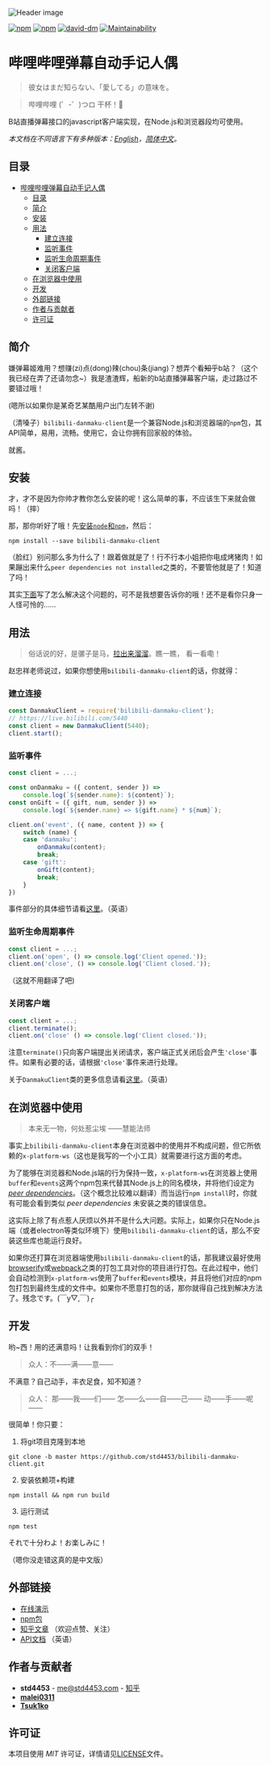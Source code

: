 ﻿![Header image](assets/header.svg)

[![npm](https://img.shields.io/npm/v/bilibili-danmaku-client.svg?style=flat-square)](https://www.npmjs.com/package/bilibili-danmaku-client)
[![npm](https://img.shields.io/npm/l/bilibili-danmaku-client.svg?style=flat-square)](https://www.npmjs.com/package/bilibili-danmaku-client)
[![david-dm](https://img.shields.io/david/std4453/bilibili-danmaku-client.svg?style=flat-square)](https://github.com/std4453/bilibili-danmaku-client)
[![Maintainability](https://api.codeclimate.com/v1/badges/0f3581cbb3d2d9bd0243/maintainability)](https://codeclimate.com/github/std4453/bilibili-danmaku-client/maintainability)

# 哔哩哔哩弹幕自动手记人偶

> 彼女はまだ知らない、「愛してる」の意味を。

> 哔哩哔哩 (゜-゜)つロ 干杯！🍻

B站直播弹幕接口的javascript客户端实现，在Node.js和浏览器段均可使用。

_本文档在不同语言下有多种版本：[English](README.md)，[简体中文](README.zh-cn.md)。_

## 目录

- [哔哩哔哩弹幕自动手记人偶](#哔哩哔哩弹幕自动手记人偶)
  - [目录](#目录)
  - [简介](#简介)
  - [安装](#安装)
  - [用法](#用法)
    - [建立连接](#建立连接)
    - [监听事件](#监听事件)
    - [监听生命周期事件](#监听生命周期事件)
    - [关闭客户端](#关闭客户端)
  - [在浏览器中使用](#在浏览器中使用)
  - [开发](#开发)
  - [外部链接](#外部链接)
  - [作者与贡献者](#作者与贡献者)
  - [许可证](#许可证)

## 简介

嫌弹幕姬难用？想赚(zi)点(dong)辣(chou)条(jiang)？想弄个看~~知乎~~b站？（这个我已经在弄了还请勿念~）我是渣渣辉，船新的b站直播弹幕客户端，走过路过不要错过哦！

(嗯所以如果你是某奇艺某酷用户出门左转不谢)

（清嗓子）`bilibili-danmaku-client`是一个兼容Node.js和浏览器端的`npm`包，其API简单，易用，流畅。使用它，会让你拥有回家般的体验。

就酱。

## 安装

才，才不是因为你帅才教你怎么安装的呢！这么简单的事，不应该生下来就会做吗！（摔）

那，那你听好了哦！先[安装`node`和`npm`](https://www.runoob.com/nodejs/nodejs-install-setup.html)，然后：

```console
npm install --save bilibili-danmaku-client
```

（脸红）别问那么多为什么了！跟着做就是了！行不行本小姐把你电成烤猪肉！如果蹦出来什么`peer dependencies not installed`之类的，不要管他就是了！知道了吗！

其实[下面](#在浏览器中使用)写了怎么解决这个问题的，可不是我想要告诉你的哦！还不是看你只身一人怪可怜的……

## 用法

> 俗话说的好，是骡子是马，[拉出来溜溜](https://std4453.github.io/bilibili-danmaku-client)。瞧一瞧， 看一看嘞！

赵忠祥老师说过，如果你想使用`bilibili-danmaku-client`的话，你就得：

### 建立连接

```javascript
const DanmakuClient = require('bilibili-danmaku-client');
// https://live.bilibili.com/5440
const client = new DanmakuClient(5440);
client.start();
```

### 监听事件

```javascript
const client = ...;

const onDanmaku = ({ content, sender }) =>
    console.log(`${sender.name}: ${content}`);
const onGift = ({ gift, num, sender }) =>
    console.log(`${sender.name} => ${gift.name} * ${num}`);

client.on('event', ({ name, content }) => {
    switch (name) {
    case 'danmaku':
        onDanmaku(content);
        break;
    case 'gift':
        onGift(content);
        break;
    }
})
```

事件部分的具体细节请看[这里](https://github.com/std4453/bilibili-danmaku-client/wiki/Events)。（英语）

### 监听生命周期事件

```javascript
const client = ...;
client.on('open', () => console.log('Client opened.'));
client.on('close', () => console.log('Client closed.'));
```

（这就不用翻译了吧)

### 关闭客户端

```javascript
const client = ...;
client.terminate();
client.on('close' () => console.log('Client closed.'));
```

注意`terminate()`只向客户端提出关闭请求，客户端正式关闭后会产生`'close'`事件。如果有必要的话，请根据`'close'`事件来进行处理。

关于`DanmakuClient`类的更多信息请看[这里](https://github.com/std4453/bilibili-danmaku-client/wiki/DanmakuClient)。（英语）

## 在浏览器中使用

> 本来无一物，何处惹尘埃 ——慧能法师

事实上`bilibili-danmaku-client`本身在浏览器中的使用并不构成问题，但它所依赖的`x-platform-ws`（这也是我写的一个小工具）就需要进行这方面的考虑。

为了能够在浏览器和Node.js端的行为保持一致，`x-platform-ws`在浏览器上使用`buffer`和`events`这两个npm包来代替其Node.js上的同名模块，并将他们设定为[_peer dependencies_](https://nodejs.org/en/blog/npm/peer-dependencies/)。（这个概念比较难以翻译）而当运行`npm install`时，你就有可能会看到类似 _peer dependencies_ 未安装之类的错误信息。

这实际上除了有点惹人厌烦以外并不是什么大问题。实际上，如果你只在Node.js端（或者electron等类似环境下）使用`bilibili-danmaku-client`的话，那么不安装这些库也能运行良好。

如果你还打算在浏览器端使用`bilibili-danmaku-client`的话，那我建议最好使用[browserify](https://browserify.org/)或[webpack](https://webpack.js.org/)之类的打包工具对你的项目进行打包。在此过程中，他们会自动检测到`x-platform-ws`使用了`buffer`和`events`模块，并且将他们对应的npm包打包到最终生成的文件中。如果你不愿意打包的话，那你就得自己找到解决方法了。残念です。\(￣y▽,￣\)╭

## 开发

哟~西！用的还满意吗！让我看到你们的双手！
> 众人：不——满——意——

不满意？自己动手，丰衣足食，知不知道？
> 众人：
> 那——我——们——
> 怎——么——自——己——
> 动——手——呢——

很简单！你只要：

1. 将git项目克隆到本地

```console
git clone -b master https://github.com/std4453/bilibili-danmaku-client.git
```

2. 安装依赖项+构建

```console
npm install && npm run build
```

3. 运行测试

```console
npm test
```

それで十分わよ！お楽しみに！

（嗯你没走错这真的是中文版）

## 外部链接

- [在线演示](https://std4453.github.io/bilibili-danmaku-client)
- [npm包](https://www.npmjs.com/package/bilibili-danmaku-client)
- [知乎文章](https://zhuanlan.zhihu.com/p/37874066) （欢迎点赞、关注）
- [API文档](https://github.com/std4453/bilibili-danmaku-client/wiki/DanmakuClient) （英语）

## 作者与贡献者

- __std4453__ - [me@std4453.com](mailto:me@std4453.com) - [知乎](https://www.zhihu.com/people/std4453)
- [**malei0311**](https://github.com/malei0311)
- [**Tsuk1ko**](https://github.com/Tsuk1ko)

## 许可证

本项目使用 _MIT_ 许可证，详情请见[LICENSE](https://github.com/std4453/bilibili-danmaku-client/blob/master/LICENSE)文件。
